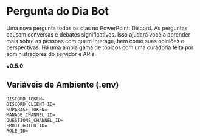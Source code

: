 # Pergunta do Dia Bot
Uma nova pergunta todos os dias no PowerPoint: Discord. As perguntas causam conversas e debates significativos. Isso ajudará você a aprender mais sobre as pessoas com quem interage, bem como suas opiniões e perspectivas. Há uma ampla gama de tópicos com uma curadoria feita por administradores do servidor e APIs.

**v0.5.0**
## Variáveis de Ambiente (.env)

```
DISCORD_TOKEN=
DISCORD_CLIENT_ID=
SUPABASE_TOKEN=
MANAGE_CHANNEL_ID=
QUESTIONS_CHANNEL_ID=
EMOJI_GUILD_ID=
ROLE_ID=
```